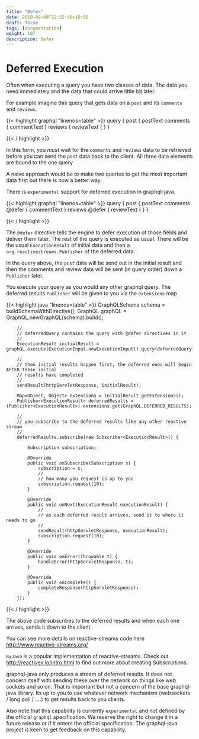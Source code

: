 ```yaml
---
title: "Defer"
date: 2018-09-09T12:52:46+10:00
draft: false
tags: [documentation]
weight: 107
description: Defer
---
```

# Deferred Execution

Often when executing a query you have two classes of data.  The data you need immediately and the data that could arrive little bit later.

For example imagine this query that gets data on a ``post`` and its ``comments`` and ``reviews``.

{{< highlight graphql "linenos=table" >}}
        query {
           post {
               postText
               comments {
                   commentText
               }
               reviews {
                   reviewText {
               }
        }

{{< / highlight >}}


In this form, you *must* wait for the ``comments`` and ``reviews`` data to be retrieved before you can send the ``post`` data back
to the client.  All three data elements are bound to the one query

A naive approach would be to make two queries to get the most important data first but there is now a better way.

There is ``experimental`` support for deferred execution in graphql-java.

{{< highlight graphql "linenos=table" >}}
        query {
           post {
               postText
               comments @defer {
                   commentText
               }
               reviews @defer {
                   reviewText {
               }
        }

{{< / highlight >}}


The ``@defer`` directive tells the engine to defer execution of those fields and deliver them later.  The rest of the query is executed as
usual.  There will be the usual  ``ExecutionResult`` of initial data and then a ``org.reactivestreams.Publisher`` of the deferred data.

In the query above, the ``post`` data will be send out in the initial result and then the comments and review data will be sent (in query order)
down a ``Publisher`` later.

You execute your query as you would any other graphql query.  The deferred results ``Publisher`` will be given to you via
the ``extensions`` map

{{< highlight java "linenos=table" >}}
        GraphQLSchema schema = buildSchemaWithDirective();
        GraphQL graphQL = GraphQL.newGraphQL(schema).build();

        //
        // deferredQuery contains the query with @defer directives in it
        //
        ExecutionResult initialResult = graphQL.execute(ExecutionInput.newExecutionInput().query(deferredQuery).build());

        //
        // then initial results happen first, the deferred ones will begin AFTER these initial
        // results have completed
        //
        sendResult(httpServletResponse, initialResult);

        Map<Object, Object> extensions = initialResult.getExtensions();
        Publisher<ExecutionResult> deferredResults = (Publisher<ExecutionResult>) extensions.get(GraphQL.DEFERRED_RESULTS);

        //
        // you subscribe to the deferred results like any other reactive stream
        //
        deferredResults.subscribe(new Subscriber<ExecutionResult>() {

            Subscription subscription;

            @Override
            public void onSubscribe(Subscription s) {
                subscription = s;
                //
                // how many you request is up to you
                subscription.request(10);
            }

            @Override
            public void onNext(ExecutionResult executionResult) {
                //
                // as each deferred result arrives, send it to where it needs to go
                //
                sendResult(httpServletResponse, executionResult);
                subscription.request(10);
            }

            @Override
            public void onError(Throwable t) {
                handleError(httpServletResponse, t);
            }

            @Override
            public void onComplete() {
                completeResponse(httpServletResponse);
            }
        });

{{< / highlight >}}

The above code subscribes to the deferred results and when each one arrives, sends it down to the client.

You can see more details on reactive-streams code here http://www.reactive-streams.org/

``RxJava`` is a popular implementation of reactive-streams.  Check out http://reactivex.io/intro.html to find out more
about creating Subscriptions.

graphql-java only produces a stream of deferred results.  It does not concern itself with sending these over the network on things
like web sockets and so on.  That is important but not a concern of the base graphql-java library.  Its up to you
to use whatever network mechanism (websockets / long poll / ....) to get results back to you clients.

Also note that this capability is currently ``experimental`` and not defined by the official ``graphql`` specification.  We reserve the
right to change it in a future release or if it enters the official specification.  The graphql-java project
is keen to get feedback on this capability.


